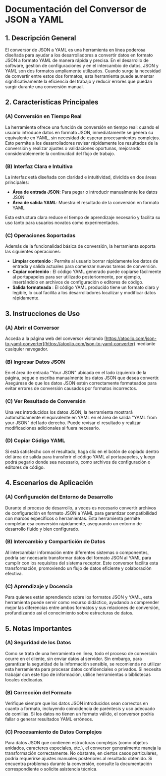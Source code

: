# Documentación del Conversor de JSON a YAML

## 1. Descripción General

El conversor de JSON a YAML es una herramienta en línea poderosa diseñada para ayudar a los desarrolladores a convertir datos en formato JSON a formato YAML de manera rápida y precisa. En el desarrollo de software, gestión de configuraciones y en el intercambio de datos, JSON y YAML son dos formatos ampliamente utilizados. Cuando surge la necesidad de convertir entre estos dos formatos, esta herramienta puede aumentar significativamente la eficiencia del trabajo y reducir errores que puedan surgir durante una conversión manual.

## 2. Características Principales

### (A) Conversión en Tiempo Real

La herramienta ofrece una función de conversión en tiempo real: cuando el usuario introduce datos en formato JSON, inmediatamente se genera su equivalente en YAML, sin necesidad de esperar procesamientos complejos. Esto permite a los desarrolladores revisar rápidamente los resultados de la conversión y realizar ajustes o validaciones oportunas, mejorando considerablemente la continuidad del flujo de trabajo.

### (B) Interfaz Clara e Intuitiva

La interfaz está diseñada con claridad e intuitividad, dividida en dos áreas principales:
- **Área de entrada JSON**: Para pegar o introducir manualmente los datos JSON
- **Área de salida YAML**: Muestra el resultado de la conversión en formato YAML

Esta estructura clara reduce el tiempo de aprendizaje necesario y facilita su uso tanto para usuarios novatos como experimentados.

### (C) Operaciones Soportadas

Además de la funcionalidad básica de conversión, la herramienta soporta las siguientes operaciones:

- **Limpiar contenido** : Permite al usuario borrar rápidamente los datos de entrada y salida actuales para comenzar nuevas tareas de conversión.
- **Copiar contenido** : El código YAML generado puede copiarse fácilmente al portapapeles para ser utilizado posteriormente, por ejemplo, insertándolo en archivos de configuración o editores de código.
- **Salida formateada** : El código YAML producido tiene un formato claro y legible, lo cual facilita a los desarrolladores localizar y modificar datos rápidamente.

## 3. Instrucciones de Uso

### (A) Abrir el Conversor

Acceda a la página web del conversor visitando [https://atoolio.com/json-to-yaml-converter](https://atoolio.com/json-to-yaml-converter) mediante cualquier navegador.

### (B) Ingresar Datos JSON

En el área de entrada "Your JSON" ubicada en el lado izquierdo de la página, pegue o escriba manualmente los datos JSON que desea convertir. Asegúrese de que los datos JSON estén correctamente formateados para evitar errores de conversión causados por formatos incorrectos.

### (C) Ver Resultado de Conversión

Una vez introducidos los datos JSON, la herramienta mostrará automáticamente el equivalente en YAML en el área de salida "YAML from your JSON" del lado derecho. Puede revisar el resultado y realizar modificaciones adicionales si fuera necesario.

### (D) Copiar Código YAML

Si está satisfecho con el resultado, haga clic en el botón de copiado dentro del área de salida para transferir el código YAML al portapapeles, y luego podrá pegarlo donde sea necesario, como archivos de configuración o editores de código.

## 4. Escenarios de Aplicación

### (A) Configuración del Entorno de Desarrollo

Durante el proceso de desarrollo, a veces es necesario convertir archivos de configuración en formato JSON a YAML para garantizar compatibilidad con marcos específicos o herramientas. Esta herramienta permite completar esa conversión rápidamente, asegurando un entorno de desarrollo fluido y bien configurado.

### (B) Intercambio y Compartición de Datos

Al intercambiar información entre diferentes sistemas o componentes, podría ser necesario transformar datos del formato JSON al YAML para cumplir con los requisitos del sistema receptor. Este conversor facilita esta transformación, promoviendo un flujo de datos eficiente y colaboración efectiva.

### (C) Aprendizaje y Docencia

Para quienes están aprendiendo sobre los formatos JSON y YAML, esta herramienta puede servir como recurso didáctico, ayudando a comprender mejor las diferencias entre ambos formatos y sus relaciones de conversión, profundizando así el conocimiento sobre estructuras de datos.

## 5. Notas Importantes

### (A) Seguridad de los Datos

Como se trata de una herramienta en línea, todo el proceso de conversión ocurre en el cliente, sin enviar datos al servidor. Sin embargo, para garantizar la seguridad de la información sensible, se recomienda no utilizar esta herramienta para procesar datos confidenciales o privados. Si necesita trabajar con este tipo de información, utilice herramientas o bibliotecas locales dedicadas.

### (B) Corrección del Formato

Verifique siempre que los datos JSON introducidos sean correctos en cuanto a formato, incluyendo coincidencia de paréntesis y uso adecuado de comillas. Si los datos no tienen un formato válido, el conversor podría fallar o generar resultados YAML erróneos.

### (C) Procesamiento de Datos Complejos

Para datos JSON que contienen estructuras complejas (como objetos anidados, caracteres especiales, etc.), el conversor generalmente maneja la transformación correctamente. No obstante, en ciertos casos particulares, podría requerirse ajustes manuales posteriores al resultado obtenido. Si encuentra problemas durante la conversión, consulte la documentación correspondiente o solicite asistencia técnica.